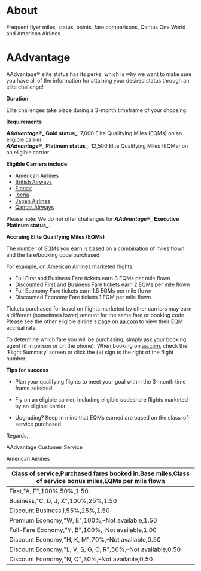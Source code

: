 # About
Frequent flyer miles, status, points, fare comparisons, Qantas One World and American Airlines

# AAdvantage 

AAdvantage® elite status has its perks, which is why we want to make sure you have all of the information for attaining your desired status through an elite challenge!

**Duration**

Elite challenges take place during a 3-month timeframe of your choosing.

**Requirements**

**_AAdvantage_****_®_****_ Gold status_**: 7,000 Elite Qualifying Miles (EQMs) on an eligible carrier  
**_AAdvantage_****_®_****_ Platinum status_**: 12,500 Elite Qualifying Miles (EQMs) on an eligible carrier

**Eligible Carriers include**:

*   [American Airlines](http://www.aa.com/i18n/AAdvantage/earnMiles/travel/airlines/american.jsp)
*   [British Airways](http://www.aa.com/i18n/AAdvantage/earnMiles/travel/airlines/british.jsp)
*   [Finnair](http://www.aa.com/i18n/AAdvantage/earnMiles/travel/airlines/finnair.jsp)
*   [Iberia](http://www.aa.com/i18n/AAdvantage/earnMiles/travel/airlines/iberia.jsp)
*   [Japan Airlines](http://www.aa.com/i18n/AAdvantage/earnMiles/travel/airlines/japan.jsp)
*   [Qantas Airways](http://www.aa.com/i18n/AAdvantage/earnMiles/travel/airlines/qantas.jsp)

Please note: We do not offer challenges for **_AAdvantage_****_®_****_ Executive Platinum status_**.

**Accruing Elite Qualifying Miles (EQMs)**

The number of EQMs you earn is based on a combination of miles flown and the fare/booking code purchased

For example, on American Airlines marketed flights:

*   Full First and Business Fare tickets earn 3 EQMs per mile flown
*   Discounted First and Business Fare tickets earn 2 EQMs per mile flown
*   Full Economy Fare tickets earn 1.5 EQMs per mile flown
*   Discounted Economy Fare tickets 1 EQM per mile flown

Tickets purchased for travel on flights marketed by other carriers may earn a different (sometimes lower) amount for the same fare or booking code.  Please see the other eligible airline's page on [aa.com](http://aa.com/) to view their EQM accrual rate.

To determine which fare you will be purchasing, simply ask your booking agent (if in person or on the phone). When booking on [aa.com](http://aa.com/), check the ‘Flight Summary’ screen or click the (+) sign to the right of the flight number.

**Tips for success**

*   Plan your qualifying flights to meet your goal within the 3-month time frame selected

*   Fly on an eligible carrier, including eligible codeshare flights marketed by an eligible carrier

*   Upgrading? Keep in mind that EQMs earned are based on the class-of-service purchased

Regards,

AAdvantage Customer Service

American Airlines

| Class of service,Purchased fares booked in,Base miles,Class of service bonus miles,EQMs per mile flown | 
|--------------------------------------------------------------------------------------------------------| 
| First,"A, F",100%,50%,1.50                                                                             | 
| Business,"C, D, J, X",100%,25%,1.50                                                                    | 
| Discount Business,I,55%,25%,1.50                                                                       | 
| Premium Economy,"W, E",100%,–Not available,1.50                                                        | 
| Full-Fare Economy,"Y, B",100%,–Not available,1.00                                                      | 
| Discount Economy,"H, K, M",70%,–Not available,0.50                                                     | 
| Discount Economy,"L, V, S, G, O, R",50%,–Not available,0.50                                            | 
| Discount Economy,"N, Q",30%,–Not available,0.50                                                        | 


